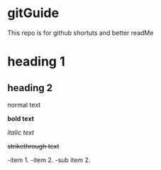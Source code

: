 # gitGuide
This repo is for github shortuts and better readMe

# heading 1
## heading 2

normal text

**bold text**

*italic text*

~~strikethrough text~~

-item 1.
-item 2.
 -sub item 2.


